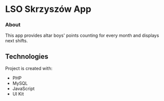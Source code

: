 # LSO Skrzyszów App

### About
This app provides altar boys' points counting for every month and displays next shifts.
	
## Technologies
Project is created with:
* PHP
* MySQL
* JavaScript
* UI Kit

<!--!## Preview

[dragged](https://github.com/filipkorus/drag-and-drop-files-uploading/blob/main/uploads/2.png)
![uploading](https://github.com/filipkorus/drag-and-drop-files-uploading/blob/main/uploads/3.png)
![uploaded](https://github.com/filipkorus/drag-and-drop-files-uploading/blob/main/uploads/4.png)-->
